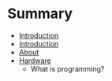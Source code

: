 # Summary

* [Introduction](README.md)
* [Introduction](introduction.md)
* [About](about.md)
* [Hardware](hardware.md)
   * What is programming?

